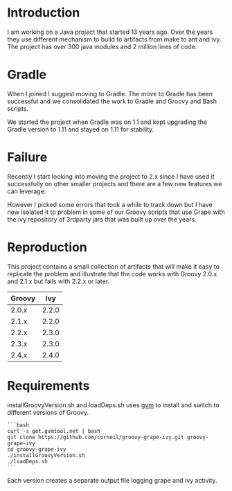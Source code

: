 # Introduction
I am working on a Java project that started 13 years ago. Over the years they use different mechanism to build to artifacts from make to ant and ivy. The project has over 300 java modules and 2 million lines of code.
 
# Gradle 
When I joined I suggest moving to Gradle. The move to Gradle has been successful and we consolidated the work to Gradle and Groovy and Bash scripts. 

We started the project when Gradle was on 1.1 and kept upgrading the Gradle version to 1.11 and stayed on 1.11 for stability.

# Failure
Recently I start looking into moving the project to 2.x since I have used it successfully on other smaller projects and there are a few new features we can leverage.

However I picked some errors that took a while to track down but I have now isolated it to problem in some of our Groovy scripts that use Grape with the ivy repository of 3rdparty jars that was built up over the years.

# Reproduction
This project contains a small collection of artifacts that will make it easy to replicate the problem and illustrate that the code works with Groovy 2.0.x and 2.1.x but fails with 2.2.x or later.


| Groovy | Ivy |
|-------|------|
| 2.0.x | 2.2.0 |
| 2.1.x | 2.2.0 |
| 2.2.x | 2.3.0 |
| 2.3.x | 2.3.0 |
| 2.4.x | 2.4.0 |

  
# Requirements

installGroovyVersion.sh and loadDeps.sh uses [gvm](http://gvmtool.net) to install and switch to different versions of Groovy.

    ```bash
    curl -s get.gvmtool.net | bash
    git clone https://github.com/corneil/groovy-grape-ivy.git groovy-grape-ivy
    cd groovy-grape-ivy
    ./installGroovyVersion.sh
    ./loadDeps.sh
    ```
    
Each version creates a separate output file logging grape and ivy activity.    
